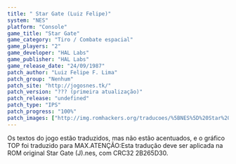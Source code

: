 ```yaml
---
title: " Star Gate (Luiz Felipe)"
system: "NES"
platform: "Console"
game_title: "Star Gate"
game_category: "Tiro / Combate espacial"
game_players: "2"
game_developer: "HAL Labs"
game_publisher: "HAL Labs"
game_release_date: "24/09/1987"
patch_author: "Luiz Felipe F. Lima"
patch_group: "Nenhum"
patch_site: "http://jogosnes.tk/"
patch_version: "??? (primeira atualização)"
patch_release: "undefined"
patch_type: "IPS"
patch_progress: "100%"
patch_images: ["http://img.romhackers.org/traducoes/%5BNES%5D%20Star%20Gate%20-%20Luiz%20Felipe%20-%2001.png","http://img.romhackers.org/traducoes/%5BNES%5D%20Star%20Gate%20-%20Luiz%20Felipe%20-%2002.png","http://img.romhackers.org/traducoes/%5BNES%5D%20Star%20Gate%20-%20Luiz%20Felipe%20-%2003.png"]
---
```

Os textos do jogo estão traduzidos, mas não estão acentuados, e o gráfico TOP foi traduzido para MAX.ATENÇÃO:Esta tradução deve ser aplicada na ROM original Star Gate (J).nes, com CRC32 2B265D30.